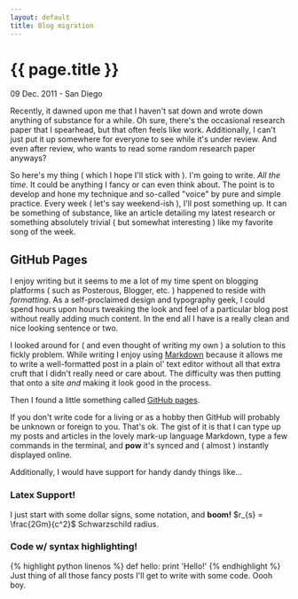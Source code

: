 ```yaml
---
layout: default
title: Blog migration
---
```


{{ page.title }}
================
<p class='meta'>09 Dec. 2011 - San Diego</p>

Recently, it dawned upon me that I haven't sat down and wrote down anything of substance for a while. Oh sure, there's the occasional research paper that I spearhead, but that often feels like work. Additionally, I can't just put it up somewhere for everyone to see while it's under review. And even after review, who wants to read some random research paper anyways?

So here's my thing ( which I hope I'll stick with ). I'm going to write. *All the time*. It could be anything I fancy or can even think about. The point is to develop and hone my technique and so-called "voice" by pure and simple practice. Every week ( let's say weekend-ish ), I'll post something up. It can be something of substance, like an article detailing my latest research or something absolutely trivial ( but somewhat interesting ) like my favorite song of the week.

GitHub Pages
------------
I enjoy writing but it seems to me a lot of my time spent on blogging platforms ( such as Posterous, Blogger, etc. ) happened to reside with *formatting*. As a self-proclaimed design and typography geek, I could spend hours upon hours tweaking the look and feel of a particular blog post without really adding much content. In the end all I have is a really clean and nice looking sentence or two. 

I looked around for ( and even thought of writing my own ) a solution to this fickly problem. While writing I enjoy using [Markdown](http://daringfireball.net/projects/markdown/syntax) because it allows me to write a well-formatted post in a plain ol' text editor without all that extra cruft that I didn't really need or care about. The difficulty was then putting that onto a site *and* making it look good in the process.

Then I found a little something called [GitHub pages](http://pages.github.com/).

If you don't write code for a living or as a hobby then GitHub will probably be unknown or foreign to you. That's ok. The gist of it is that I can type up my posts and articles in the lovely mark-up language Markdown, type a few commands in the terminal, and **pow** it's synced and ( almost ) instantly displayed online.

Additionally, I would have support for handy dandy things like...
### Latex Support! ###
I just start with some dollar signs, some notation, and **boom!** $r_{s} = \frac{2Gm}{c^2}$ Schwarzschild radius.

### Code w/ syntax highlighting! ###
{% highlight python linenos %}
def hello:
	print 'Hello!'
{% endhighlight %}
Just thing of all those fancy posts I'll get to write with some code. Oooh boy.
